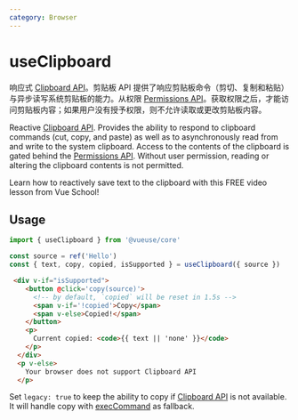 ```yaml
---
category: Browser
---
```


# useClipboard

响应式 [Clipboard API]( https://developer.mozilla.org/zh-CN/docs/Web/API/Clipboard_API)。剪贴板 API 提供了响应剪贴板命令（剪切、复制和粘贴）与异步读写系统剪贴板的能力。从权限 [Permissions API]( https://developer.mozilla.org/zh-CN/docs/Web/API/Permissions_API)。获取权限之后，才能访问剪贴板内容；如果用户没有授予权限，则不允许读取或更改剪贴板内容。

Reactive [Clipboard API]( https://developer.mozilla.org/zh-CN/docs/Web/API/Clipboard_API). Provides the ability to respond to clipboard commands (cut, copy, and paste) as well as to asynchronously read from and write to the system clipboard. Access to the contents of the clipboard is gated behind the [Permissions API]( https://developer.mozilla.org/zh-CN/docs/Web/API/Permissions_API). Without user permission, reading or altering the clipboard contents is not permitted.

<CourseLink href="https://vueschool.io/lessons/reactive-browser-wrappers-in-vueuse-useclipboard?friend=vueuse">Learn how to reactively save text to the clipboard with this FREE video lesson from Vue School!</CourseLink>

## Usage

```js
import { useClipboard } from '@vueuse/core'

const source = ref('Hello')
const { text, copy, copied, isSupported } = useClipboard({ source })
```

```html
 <div v-if="isSupported">
    <button @click='copy(source)'>
      <!-- by default, `copied` will be reset in 1.5s -->
      <span v-if='!copied'>Copy</span>
      <span v-else>Copied!</span>
    </button>
    <p>
      Current copied: <code>{{ text || 'none' }}</code>
    </p>
  </div>
  <p v-else>
    Your browser does not support Clipboard API
  </p>
```

Set `legacy: true` to keep the ability to copy if [Clipboard API]( https://developer.mozilla.org/zh-CN/docs/Web/API/Clipboard_API) is not available. It will handle copy with [execCommand]( https://developer.mozilla.org/zh-CN/docs/Web/API/Document/execCommand) as fallback.
